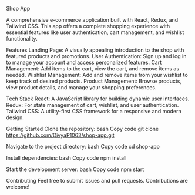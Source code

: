 Shop App

A comprehensive e-commerce application built with React, Redux, and Tailwind CSS. This app offers a complete shopping experience with essential features like user authentication, cart management, and wishlist functionality.

Features Landing Page: A visually appealing introduction to the shop with featured products and promotions. User Authentication: Sign up and log in to manage your account and access personalized features. Cart Management: Add items to the cart, view the cart, and remove items as needed. Wishlist Management: Add and remove items from your wishlist to keep track of desired products. Product Management: Browse products, view product details, and manage your shopping preferences.

Tech Stack React: A JavaScript library for building dynamic user interfaces. Redux: For state management of cart, wishlist, and user authentication. Tailwind CSS: A utility-first CSS framework for a responsive and modern design.

Getting Started Clone the repository: bash Copy code git clone https://github.com/DivyaP1063/shop-app.git

Navigate to the project directory: bash Copy code cd shop-app

Install dependencies: bash Copy code npm install

Start the development server: bash Copy code npm start

Contributing Feel free to submit issues and pull requests. Contributions are welcome!
